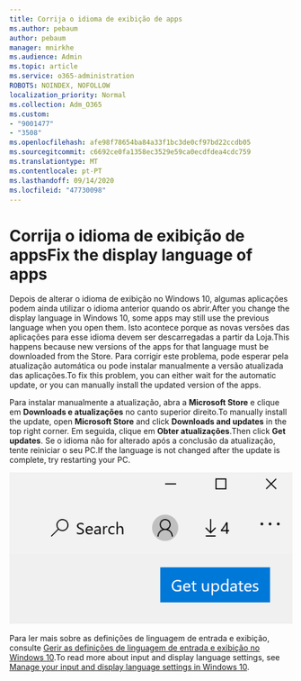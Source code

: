 ```yaml
---
title: Corrija o idioma de exibição de apps
ms.author: pebaum
author: pebaum
manager: mnirkhe
ms.audience: Admin
ms.topic: article
ms.service: o365-administration
ROBOTS: NOINDEX, NOFOLLOW
localization_priority: Normal
ms.collection: Adm_O365
ms.custom:
- "9001477"
- "3508"
ms.openlocfilehash: afe98f78654ba84a33f1bc3de0cf97bd22ccdb05
ms.sourcegitcommit: c6692ce0fa1358ec3529e59ca0ecdfdea4cdc759
ms.translationtype: MT
ms.contentlocale: pt-PT
ms.lasthandoff: 09/14/2020
ms.locfileid: "47730098"
---
```

# <a name="fix-the-display-language-of-apps"></a><span data-ttu-id="1e5c6-102">Corrija o idioma de exibição de apps</span><span class="sxs-lookup"><span data-stu-id="1e5c6-102">Fix the display language of apps</span></span>

<span data-ttu-id="1e5c6-103">Depois de alterar o idioma de exibição no Windows 10, algumas aplicações podem ainda utilizar o idioma anterior quando os abrir.</span><span class="sxs-lookup"><span data-stu-id="1e5c6-103">After you change the display language in Windows 10, some apps may still use the previous language when you open them.</span></span> <span data-ttu-id="1e5c6-104">Isto acontece porque as novas versões das aplicações para esse idioma devem ser descarregadas a partir da Loja.</span><span class="sxs-lookup"><span data-stu-id="1e5c6-104">This happens because new versions of the apps for that language must be downloaded from the Store.</span></span> <span data-ttu-id="1e5c6-105">Para corrigir este problema, pode esperar pela atualização automática ou pode instalar manualmente a versão atualizada das aplicações.</span><span class="sxs-lookup"><span data-stu-id="1e5c6-105">To fix this problem, you can either wait for the automatic update, or you can manually install the updated version of the apps.</span></span>

<span data-ttu-id="1e5c6-106">Para instalar manualmente a atualização, abra a **Microsoft Store** e clique em **Downloads e atualizações** no canto superior direito.</span><span class="sxs-lookup"><span data-stu-id="1e5c6-106">To manually install the update, open **Microsoft Store** and click **Downloads and updates** in the top right corner.</span></span> <span data-ttu-id="1e5c6-107">Em seguida, clique em **Obter atualizações**.</span><span class="sxs-lookup"><span data-stu-id="1e5c6-107">Then click **Get updates**.</span></span> <span data-ttu-id="1e5c6-108">Se o idioma não for alterado após a conclusão da atualização, tente reiniciar o seu PC.</span><span class="sxs-lookup"><span data-stu-id="1e5c6-108">If the language is not changed after the update is complete, try restarting your PC.</span></span>

![Receba atualizações.](media/get-updates.png)

<span data-ttu-id="1e5c6-110">Para ler mais sobre as definições de linguagem de entrada e exibição, consulte [Gerir as definições de linguagem de entrada e exibição no Windows 10](https://support.microsoft.com/help/4027670/windows-10-add-and-switch-input-and-display-language-preferences).</span><span class="sxs-lookup"><span data-stu-id="1e5c6-110">To read more about input and display language settings, see [Manage your input and display language settings in Windows 10](https://support.microsoft.com/help/4027670/windows-10-add-and-switch-input-and-display-language-preferences).</span></span>

